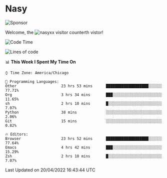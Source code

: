 # Nasy

<!--
<p align="center">
<img height="200" src="https://github-readme-stats.vercel.app/api?username=nasyxx&count_private=true&show_icons=true&theme=dracula&include_all_commits=true"/>
<img height="200" src="https://github-readme-stats.vercel.app/api/top-langs/?username=nasyxx&theme=dracula&hide=html,jupyter+notebook&count_private=true&show_icons=true"/>
</p>

  
----------------
-->

![Sponsor](https://img.shields.io/static/v1.svg?label=Sponsor&message=%E2%9D%A4&logo=GitHub&style=flat&color=pink)
 
Welcome, the ![nasyxx visitor counter](https://count.getloli.com/get/@nasyxx?theme=rule34)th vistor!
 
<!--START_SECTION:waka-->
![Code Time](http://img.shields.io/badge/Code%20Time-2%2C260%20hrs%205%20mins-blue)

![Lines of code](https://img.shields.io/badge/From%20Hello%20World%20I%27ve%20Written-5%20Million%20lines%20of%20code-blue)

📊 **This Week I Spent My Time On** 

```text
⌚︎ Time Zone: America/Chicago

💬 Programming Languages: 
Other                    23 hrs 53 mins      ███████████████████░░░░░░   77.71% 
Org                      3 hrs 34 mins       ███░░░░░░░░░░░░░░░░░░░░░░   11.65% 
sh                       2 hrs 10 mins       █░░░░░░░░░░░░░░░░░░░░░░░░   7.07% 
Python                   38 mins             ░░░░░░░░░░░░░░░░░░░░░░░░░   2.06% 
Git                      15 mins             ░░░░░░░░░░░░░░░░░░░░░░░░░   0.82%

🔥 Editors: 
Browser                  23 hrs 52 mins      ███████████████████░░░░░░   77.64% 
Emacs                    4 hrs 42 mins       ███░░░░░░░░░░░░░░░░░░░░░░   15.29% 
Zsh                      2 hrs 10 mins       █░░░░░░░░░░░░░░░░░░░░░░░░   7.07%

```


 Last Updated on 20/04/2022 16:43:44 UTC
<!--END_SECTION:waka-->

<!-- ![visitors](https://visitor-badge.laobi.icu/badge?page_id=nasyxx.nasyxx) -->
